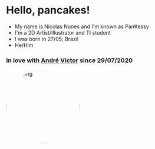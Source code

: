 # Hello, pancakes!
- My name is Nicolas Nunes and I'm known as PanKessy
- I'm a 2D Artist/Illustrator and TI student
- I was born in 27/05; Brazil 
- He/Him

### In love with [André Victor](https://github.com/hechfx) since 29/07/2020
<img style="border-radius: 50%;" src="https://cdn.discordapp.com/attachments/962430693110079528/974040238911528970/revoada_transparente.png" alt="drawing" width="200"/>
